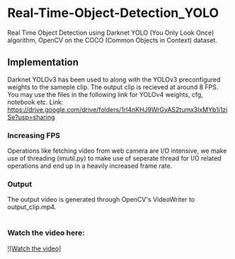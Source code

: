 # Real-Time-Object-Detection_YOLO
Real Time Object Detection using Darknet YOLO (You Only Look Once) algorithm, OpenCV on the COCO (Common Objects in Context) dataset.

## Implementation
Darknet YOLOv3 has been used to along with the YOLOv3 preconfigured weights to the sameple clip. The output clip is recieved at around 8 FPS.<br>
You may use the files in the following link for YOLOv4 weights, cfg, notebook etc. Link:  https://drive.google.com/drive/folders/1rl4nKHJ9WrGyAS2tumx3lxMYb1i1ziSe?usp=sharing

### Increasing FPS 
Operations like fetching video from web camera are I/O intensive, we make use of threading (imutil.py) to make use of seperate thread for I/O related operations and end up in a heavily increased frame rate.
### Output
The output video is generated through OpenCV's VideoWriter to output_clip.mp4.
<br />
<br />
### Watch the video here:

[![Watch the video]](https://www.youtube.com/watch?v=iugPaqIaCoo)
